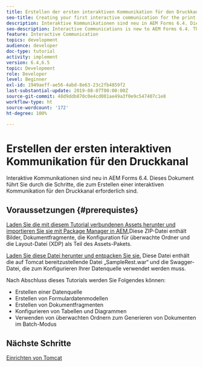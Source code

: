 ```yaml
---
title: Erstellen der ersten interaktiven Kommunikation für den Druckkanal
seo-title: Creating your first interactive communication for the print channel
description: Interaktive Kommunikationen sind neu in AEM Forms 6.4. Dieses Dokument führt Sie durch die Schritte, die zum Erstellen einer interaktiven Kommunikation für den Druckkanal erforderlich sind.
seo-description: Interactive Communications is new to AEM Forms 6.4. This document will walk you through the steps needed to create an interactive communication for the print channel.
feature: Interactive Communication
topics: development
audience: developer
doc-type: tutorial
activity: implement
version: 6.4,6.5
topic: Development
role: Developer
level: Beginner
exl-id: 1949aeff-ae56-4abd-8e63-23c2fb4859f2
last-substantial-update: 2019-08-07T00:00:00Z
source-git-commit: 48d9ddb870c0e4cd001ae49a3f0e9c547407c1e8
workflow-type: ht
source-wordcount: '172'
ht-degree: 100%

---
```


# Erstellen der ersten interaktiven Kommunikation für den Druckkanal

Interaktive Kommunikationen sind neu in AEM Forms 6.4. Dieses Dokument führt Sie durch die Schritte, die zum Erstellen einer interaktiven Kommunikation für den Druckkanal erforderlich sind.

## Voraussetzungen {#prerequistes}

[Laden Sie die mit diesem Tutorial verbundenen Assets herunter und importieren Sie sie mit Package Manager in AEM.](assets/gettingstartedassets.zip)Diese ZIP-Datei enthält Bilder, Dokumentfragmente, die Konfiguration für überwachte Ordner und die Layout-Datei (XDP) als Teil des Assets-Pakets.

[Laden Sie diese Datei herunter und entpacken Sie sie.](assets/warfileandswaggerfile.zip) Diese Datei enthält die auf Tomcat bereitzustellende Datei „SampleRest.war“ und die Swagger-Datei, die zum Konfigurieren Ihrer Datenquelle verwendet werden muss.

Nach Abschluss dieses Tutorials werden Sie Folgendes können:

* Erstellen einer Datenquelle
* Erstellen von Formulardatenmodellen
* Erstellen von Dokumentfragmenten
* Konfigurieren von Tabellen und Diagrammen
* Verwenden von überwachten Ordnern zum Generieren von Dokumenten im Batch-Modus


## Nächste Schritte

[Einrichten von Tomcat](./set-up-tomcat.md)
